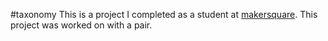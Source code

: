 #taxonomy
This is a project I completed as a student at [makersquare](http://makersquare.com). This project was worked on with a pair.